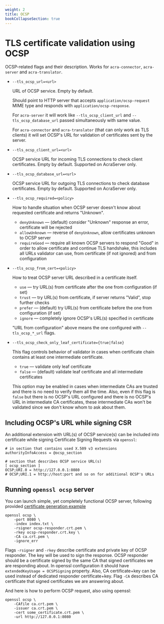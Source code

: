 ```yaml
---
weight: 2
title: OCSP
bookCollapseSection: true
---
```


# TLS certificate validation using OCSP

OCSP-related flags and their description. Works for `acra-connector`, `acra-server` and `acra-translator`.

* `--tls_ocsp_url=<url>`

  URL of OCSP service.
  Empty by default.

  Should point to HTTP server that accepts `application/ocsp-request` MIME type
  and responds with `application/ocsp-response`.

  For `acra-server` it will work like `--tls_ocsp_client_url` and `--tls_ocsp_database_url`
  passed simultaneously with same value.

  For `acra-connector` and `acra-translator` (that can only work as TLS clients)
  it will set OCSP's URL for validation of certificates sent by the server.

* `--tls_ocsp_client_url=<url>`

  OCSP service URL for incoming TLS connections to check client certificates.
  Empty by default. Supported on AcraServer only.

* `--tls_ocsp_database_url=<url>`

  OCSP service URL for outgoing TLS connections to check database certificates.
  Empty by default. Supported on AcraServer only.

* `--tls_ocsp_required=<policy>`

  How to handle situation when OCSP server doesn't know about requested certificate and returns "Unknown".

  * `denyUnknown` — (default) consider "Unknown" response an error, certificate will be rejected
  * `allowUnknown` — reverse of `denyUnknown`, allow certificates unknown to OCSP server
  * `requireGood` — require all known OCSP servers to respond "Good" in order to allow certificate and
    continue TLS handshake, this includes all URLs validator can use, from certificate (if not ignored) and from configuration

* `--tls_ocsp_from_cert=<policy>`

  How to treat OCSP server URL described in a certificate itself.

  * `use` — try URL(s) from certificate after the one from configuration (if set)
  * `trust` — try URL(s) from certificate, if server returns "Valid", stop further checks
  * `prefer` — (default) try URL(s) from certificate before the one from configuration (if set)
  * `ignore` — completely ignore OCSP's URL(s) specified in certificate

  "URL from configuration" above means the one configured with `--tls_ocsp_*_url` flags.

* `--tls_ocsp_check_only_leaf_certificate={true|false}`

  This flag controls behavior of validator in cases when certificate chain contains at least one intermediate certificate.

  * `true` — validate only leaf certificate
  * `false` — (default) validate leaf certificate and all intermediate certificates

  This option may be enabled in cases when intermediate CAs are trusted and there is no need to verify them all the time.
  Also, even if this flag is `false` but there is no OCSP's URL configured and there is no OCSP's URL in intermediate CA certificates,
  these intermediate CAs won't be validated since we don't know whom to ask about them.

## Including OCSP's URL while signing CSR

An additional extension with URL(s) of OCSP service(s) can be included into certificate while signing Certificate Signing Requests via `openssl`:
```
# in section that contains used X.509 v3 extensions
authorityInfoAccess = @ocsp_section

# section that describes OCSP service URL(s)
[ ocsp_section ]
OCSP;URI.0 = http://127.0.0.1:8080
# OCSP;URI.1 = http://host:port and so on for additional OCSP's URLs
```

## Running `openssl ocsp` server

You can launch simple, yet completely functional OCSP server, following provided [certificate generation example](/acra/configuring-maintaining/tls/generate-certificate-with-openssl/)

```
openssl ocsp \
    -port 8080 \
    -index index.txt \
    -rsigner ocsp-responder.crt.pem \
    -rkey ocsp-responder.crt.key \
    -CA ca.crt.pem \
    -ignore_err
```

Flags `-rsigner` and `-rkey` describe certificate and private key of OCSP responder. The key will be used to sign the response.
OCSP responder should be a certificate signed by the same CA that signed certificates we are responding about.
In openssl configuration it should have `extendedKeyUsage = OCSPSigning` property.
Also, CA certificate+key can be used instead of dedicated responder certificate+key.
Flag `-CA` describes CA certificate that signed certificates we are answering about.

And here is how to perform OCSP request, also using openssl:
```
openssl ocsp \
    -CAfile ca.crt.pem \
    -issuer ca.crt.pem \
    -cert some_certificate.crt.pem \
    -url http://127.0.0.1:8080
```

